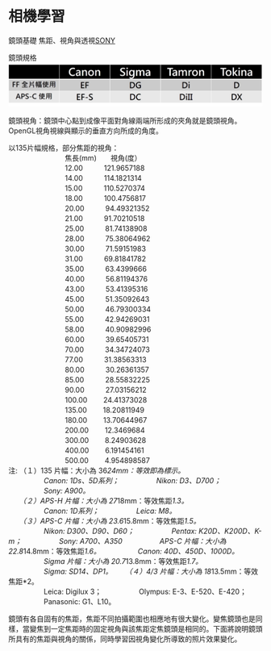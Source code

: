 # 相機學習

鏡頭基礎
焦距、視角與透視[SONY](https://www.sony.com.tw/zh/electronics/focal-length-angle-of-view-perspective)

鏡頭規格
![image](https://github.com/YeeMeaning/YM_interesting/blob/master/image/%E5%90%84%E5%BB%A0%E7%89%8C%E9%8F%A1%E9%A0%AD%E8%A6%8F%E6%A0%BC.png)


 鏡頭視角：鏡頭中心點到成像平面對角線兩端所形成的夾角就是鏡頭視角。<br>
OpenGL視角視線與顯示的垂直方向所成的角度。<br>

以135片幅規格，部分焦距的視角：<br>
　　　　　　　　焦長(mm)　　視角(度）<br>
　　　　　　　　12.00　　　121.9657188<br>
　　　　　　　　14.00　　　114.1821314<br>
　　　　　　　　15.00　　　110.5270374<br>
　　　　　　　　18.00　　　100.4756817<br>
　　　　　　　　20.00　　　94.49321352<br>
　　　　　　　　21.00　　　91.70210518<br>
　　　　　　　　25.00　　　81.74138908<br>
　　　　　　　　28.00　　　75.38064962<br>
　　　　　　　　30.00　　　71.59151983<br>
　　　　　　　　31.00　　　69.81841782<br>
　　　　　　　　35.00　　　63.4399666<br>
　　　　　　　　40.00　　　56.81194376<br>
　　　　　　　　43.00　　　53.41395316<br>
　　　　　　　　45.00　　　51.35092643<br>
　　　　　　　　50.00　　　46.79300334<br>
　　　　　　　　55.00　　　42.94269031<br>
　　　　　　　　58.00　　　40.90982996<br>
　　　　　　　　60.00　　　39.65405731<br>
　　　　　　　　70.00　　　34.34724073<br>
　　　　　　　　77.00　　　31.38563313<br>
　　　　　　　　80.00　　　30.26361357<br>
　　　　　　　　85.00　　　28.55832225<br>
　　　　　　　　90.00　　　27.03156212<br>
　　　　　　　　100.00　　 24.41373028<br>
　　　　　　　　135.00　　 18.20811949<br>
　　　　　　　　180.00　　 13.70644967<br>
　　　　　　　　200.00　　 12.3469684<br>
　　　　　　　　300.00　　 8.24903628<br>
　　　　　　　　400.00　　 6.191454161<br>
　　　　　　　　500.00　　 4.954898587<br>
注:   （１）135 片幅：大小為 36*24mm：等效即為標示。<br>
　　　　　Canon: 1Ds、5D系列；
　　　　　Nikon: D3、D700；
　　　　　Sony: A900。<br>
　　（２）APS-H 片幅：大小為 27*18mm：等效焦距*1.3。<br>
　　　　　Canon: 1D系列；
　　　　　Leica: M8。<br>
　　（３）APS-C 片幅：大小為 23.6*15.8mm：等效焦距*1.5。<br>
　　　　　Nikon: D300、D90、D60；
　　　　　Pentax: K20D、K200D、K-m；
　　　　　Sony: A700、A350
　　　　　APS-C 片幅：大小為 22.8*14.8mm：等效焦距*1.6。
　　　　　Canon: 40D、450D、1000D。
　　　　　Sigma 片幅：大小為 20.7*13.8mm：等效焦距*1.7。
　　　　　Sigma: SD14、DP1。
　　（４）4/3 片幅：大小為 18*13.5mm：等效焦距*2。<br>
　　　　　Leica: Digilux 3；
　　　　　Olympus: E-3、E-520、E-420；
　　　　　Panasonic: G1、L10。<br>

鏡頭有各自固有的焦距，焦距不同拍攝範圍也相應地有很大變化。變焦鏡頭也是同樣，當變焦到一定焦距時的固定視角與該焦距定焦鏡頭是相同的。下面將說明鏡頭所具有的焦距與視角的關係，同時學習因視角變化所導致的照片效果變化。


